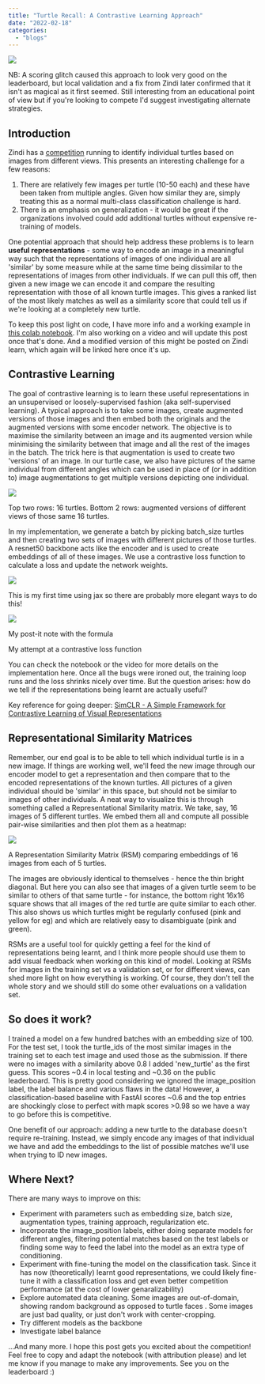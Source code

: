```yaml
---
title: "Turtle Recall: A Contrastive Learning Approach"
date: "2022-02-18"
categories: 
  - "blogs"
---
```


![](https://images.pexels.com/photos/1618606/pexels-photo-1618606.jpeg?auto=compress&cs=tinysrgb&dpr=2&h=750&w=1260)

NB: A scoring glitch caused this approach to look very good on the leaderboard, but local validation and a fix from Zindi later confirmed that it isn't as magical as it first seemed. Still interesting from an educational point of view but if you're looking to compete I'd suggest investigating alternate strategies.  

## Introduction

Zindi has a [competition](https://zindi.africa/competitions/turtle-recall-conservation-challenge) running to identify individual turtles based on images from different views. This presents an interesting challenge for a few reasons:  
1) There are relatively few images per turtle (10-50 each) and these have been taken from multiple angles. Given how similar they are, simply treating this as a normal multi-class classification challenge is hard.  
2) There is an emphasis on generalization - it would be great if the organizations involved could add additional turtles without expensive re-training of models.

One potential approach that should help address these problems is to learn **useful representations** - some way to encode an image in a meaningful way such that the representations of images of one individual are all 'similar' by some measure while at the same time being dissimilar to the representations of images from other individuals. If we can pull this off, then given a new image we can encode it and compare the resulting representation with those of all known turtle images. This gives a ranked list of the most likely matches as well as a similarity score that could tell us if we're looking at a completely new turtle.

To keep this post light on code, I have more info and a working example in [this colab notebook](https://colab.research.google.com/drive/1AZkjlJ3oPUL-nZ03PU4d_jQL2yiKNHJp?usp=sharing). I'm also working on a video and will update this post once that's done. And a modified version of this might be posted on Zindi learn, which again will be linked here once it's up.

## Contrastive Learning

The goal of contrastive learning is to learn these useful representations in an unsupervised or loosely-supervised fashion (aka self-supervised learning). A typical approach is to take some images, create augmented versions of those images and then embed both the originals and the augmented versions with some encoder network. The objective is to maximise the similarity between an image and its augmented version while minimising the similarity between that image and all the rest of the images in the batch. The trick here is that augmentation is used to create two 'versions' of an image. In our turtle case, we also have pictures of the same individual from different angles which can be used in place of (or in addition to) image augmentations to get multiple versions depicting one individual.

![](https://datasciencecastnethome.files.wordpress.com/2022/02/screenshot-from-2022-02-18-08-31-18.png?w=1024)

Top two rows: 16 turtles. Bottom 2 rows: augmented versions of different views of those same 16 turtles.

In my implementation, we generate a batch by picking batch\_size turtles and then creating two sets of images with different pictures of those turtles. A resnet50 backbone acts like the encoder and is used to create embeddings of all of these images. We use a contrastive loss function to calculate a loss and update the network weights.

![](https://datasciencecastnethome.files.wordpress.com/2022/02/screenshot-from-2022-02-18-08-58-29-2.png?w=1024)

This is my first time using jax so there are probably more elegant ways to do this!

![](https://datasciencecastnethome.files.wordpress.com/2022/02/formula-1.jpeg?w=1024)

My post-it note with the formula

My attempt at a contrastive loss function

You can check the notebook or the video for more details on the implementation here. Once all the bugs were ironed out, the training loop runs and the loss shrinks nicely over time. But the question arises: how do we tell if the representations being learnt are actually useful?

Key reference for going deeper: [SimCLR - A Simple Framework for Contrastive Learning of Visual Representations](https://arxiv.org/abs/2002.05709)

## Representational Similarity Matrices

Remember, our end goal is to be able to tell which individual turtle is in a new image. If things are working well, we'll feed the new image through our encoder model to get a representation and then compare that to the encoded representations of the known turtles. All pictures of a given individual should be 'similar' in this space, but should not be similar to images of other individuals. A neat way to visualize this is through something called a Representational Similarity matrix. We take, say, 16 images of 5 different turtles. We embed them all and compute all possible pair-wise similarities and then plot them as a heatmap:

![](https://datasciencecastnethome.files.wordpress.com/2022/02/rsm_diag.png?w=1024)

A Representation Similarity Matrix (RSM) comparing embeddings of 16 images from each of 5 turtles.

The images are obviously identical to themselves - hence the thin bright diagonal. But here you can also see that images of a given turtle seem to be similar to others of that same turtle - for instance, the bottom right 16x16 square shows that all images of the red turtle are quite similar to each other. This also shows us which turtles might be regularly confused (pink and yellow for eg) and which are relatively easy to disambiguate (pink and green).

RSMs are a useful tool for quickly getting a feel for the kind of representations being learnt, and I think more people should use them to add visual feedback when working on this kind of model. Looking at RSMs for images in the training set vs a validation set, or for different views, can shed more light on how everything is working. Of course, they don't tell the whole story and we should still do some other evaluations on a validation set.

## So does it work?

I trained a model on a few hundred batches with an embedding size of 100. For the test set, I took the turtle\_ids of the most similar images in the training set to each test image and used those as the submission. If there were no images with a similarity above 0.8 I added 'new\_turtle' as the first guess. This scores ~0.4 in local testing and ~0.36 on the public leaderboard. This is pretty good considering we ignored the image\_position label, the label balance and various flaws in the data! However, a classification-based baseline with FastAI scores ~0.6 and the top entries are shockingly close to perfect with mapk scores >0.98 so we have a way to go before this is competitive.

One benefit of our approach: adding a new turtle to the database doesn't require re-training. Instead, we simply encode any images of that individual we have and add the embeddings to the list of possible matches we'll use when trying to ID new images.

## Where Next?

There are many ways to improve on this:

- Experiment with parameters such as embedding size, batch size, augmentation types, training approach, regularization etc.
- Incorporate the image\_position labels, either doing separate models for different angles, filtering potential matches based on the test labels or finding some way to feed the label into the model as an extra type of conditioning.
- Experiment with fine-tuning the model on the classification task. Since it has now (theoretically) learnt good representations, we could likely fine-tune it with a classification loss and get even better competition performance (at the cost of lower genaralizability)
- Explore automated data cleaning. Some images are out-of-domain, showing random background as opposed to turtle faces . Some images are just bad quality, or just don't work with center-cropping.
- Try different models as the backbone
- Investigate label balance

...And many more. I hope this post gets you excited about the competition! Feel free to copy and adapt the notebook (with attribution please) and let me know if you manage to make any improvements. See you on the leaderboard :)
